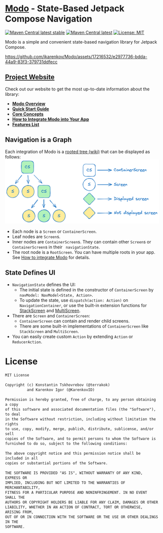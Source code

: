 # [Modo](https://ikarenkov.github.io/Modo) - State-Based Jetpack Compose Navigation

[![Maven Central latest stable](https://img.shields.io/maven-central/v/com.github.terrakok/modo-compose?versionSuffix=0.9.0&label=Latest%20stable&color=28A745)](https://central.sonatype.com/artifact/com.github.terrakok/modo-compose/0.9.0/overview)
[![Maven Central latest](https://img.shields.io/maven-central/v/com.github.terrakok/modo-compose?label=Latest&color=FFA500)](https://central.sonatype.com/artifact/com.github.terrakok/modo-compose)
[![License: MIT](https://img.shields.io/badge/License-MIT-yellow.svg)](https://opensource.org/licenses/MIT)

Modo is a simple and convenient state-based navigation library for Jetpack Compose.

https://github.com/ikarenkov/Modo/assets/17216532/e2977736-bdda-44a9-83f3-379731ddfecc

## [Project Website](https://ikarenkov.github.io/Modo)

Check out our website to get the most up-to-date information about the library:

* [**Modo Overview**](https://ikarenkov.github.io/Modo/modooverview.html)
* [**Quick Start Guide**](https://ikarenkov.github.io/Modo/quickstartguide.html)
* [**Core Concepts**](https://ikarenkov.github.io/Modo/core-concepts.html)
* [**How to Integrate Modo into Your App**](https://ikarenkov.github.io/Modo/how-to-integrate-modo-to-your-app.html)
* [**Features List**](https://ikarenkov.github.io/Modo/features.html)

## Navigation is a Graph

Each integration of Modo is a
<a href="https://en.wikipedia.org/wiki/Tree_(graph_theory)#Rooted_tree" summary="A rooted tree is a tree in which one vertex has been designated the root.">rooted tree (wiki)</a> that can be displayed as follows:
<img src="Writerside/images/coreConcepts/diagram_1.png" alt="modo graph"/>

* Each node is a <code>Screen</code> or <code>ContainerScreen</code>.
* Leaf nodes are <code>Screen</code>s.
* Inner nodes are <code>ContainerScreen</code>s. They can contain other <code>Screen</code>s or <code>ContainerScreen</code>s in their <code>
  navigationState</code>.
* The root node is a <code>RootScreen</code>. You can have multiple roots in your app.
  See <a href="https://ikarenkov.github.io/Modo/how-to-integrate-modo-to-your-app.html">How to integrate Modo</a> for details.

## State Defines UI

* `NavigationState` defines the UI:
    * The initial state is defined in the constructor of `ContainerScreen` by `navModel: NavModel<State, Action>`.
    * To update the state, use `dispatch(action: Action)` on `NavigationContainer`, or use the built-in extension functions
      for [StackScreen](modo-compose/src/main/java/com/github/terrakok/modo/stack/StackActions.kt)
      and [MultiScreen](modo-compose/src/main/java/com/github/terrakok/modo/multiscreen/MultiScreenActions.kt).
* There are `Screen` and `ContainerScreen`:
    * `ContainerScreen` can contain and render child screens.
    * There are some built-in implementations of `ContainerScreen` like `StackScreen` and `MultiScreen`.
* You can easily create custom `Action` by extending `Action` or `ReducerAction`.

# License

```
MIT License

Copyright (c) Konstantin Tskhovrebov (@terrakok)
          and Karenkov Igor (@KarenkovID)

Permission is hereby granted, free of charge, to any person obtaining a copy
of this software and associated documentation files (the "Software"), to deal
in the Software without restriction, including without limitation the rights
to use, copy, modify, merge, publish, distribute, sublicense, and/or sell
copies of the Software, and to permit persons to whom the Software is
furnished to do so, subject to the following conditions:

The above copyright notice and this permission notice shall be included in all
copies or substantial portions of the Software.

THE SOFTWARE IS PROVIDED "AS IS", WITHOUT WARRANTY OF ANY KIND, EXPRESS OR
IMPLIED, INCLUDING BUT NOT LIMITED TO THE WARRANTIES OF MERCHANTABILITY,
FITNESS FOR A PARTICULAR PURPOSE AND NONINFRINGEMENT. IN NO EVENT SHALL THE
AUTHORS OR COPYRIGHT HOLDERS BE LIABLE FOR ANY CLAIM, DAMAGES OR OTHER
LIABILITY, WHETHER IN AN ACTION OF CONTRACT, TORT OR OTHERWISE, ARISING FROM,
OUT OF OR IN CONNECTION WITH THE SOFTWARE OR THE USE OR OTHER DEALINGS IN THE
SOFTWARE.
```
